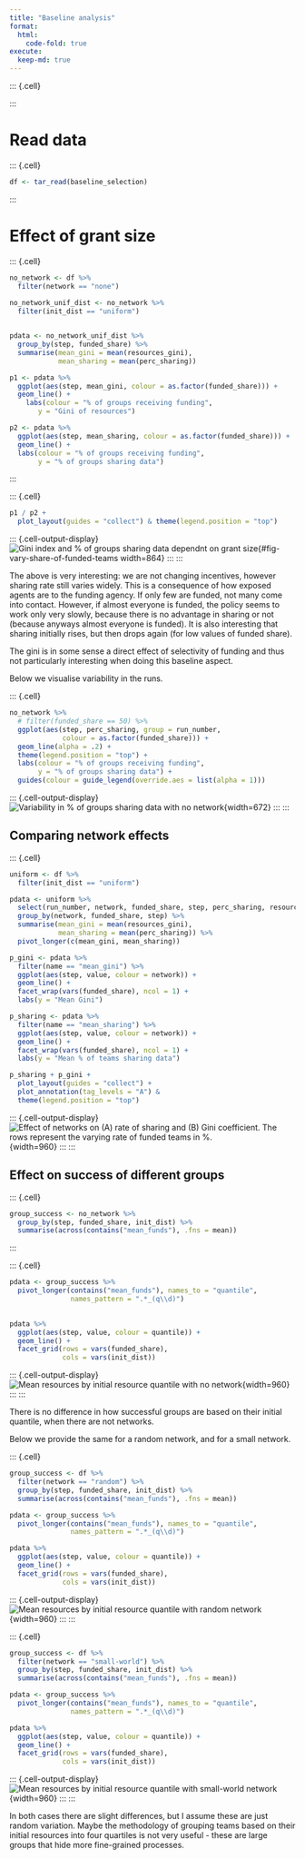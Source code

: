 ```yaml
---
title: "Baseline analysis"
format: 
  html:
    code-fold: true
execute:
  keep-md: true
---
```



::: {.cell}

:::


# Read data


::: {.cell}

```{.r .cell-code}
df <- tar_read(baseline_selection)
```
:::



# Effect of grant size

::: {.cell}

```{.r .cell-code}
no_network <- df %>% 
  filter(network == "none")
  
no_network_unif_dist <- no_network %>% 
  filter(init_dist == "uniform")


pdata <- no_network_unif_dist %>% 
  group_by(step, funded_share) %>% 
  summarise(mean_gini = mean(resources_gini),
            mean_sharing = mean(perc_sharing))

p1 <- pdata %>%  
  ggplot(aes(step, mean_gini, colour = as.factor(funded_share))) +
  geom_line() +
    labs(colour = "% of groups receiving funding",
       y = "Gini of resources")

p2 <- pdata %>%  
  ggplot(aes(step, mean_sharing, colour = as.factor(funded_share))) +
  geom_line() +
  labs(colour = "% of groups receiving funding",
       y = "% of groups sharing data") 
```
:::

::: {.cell}

```{.r .cell-code}
p1 / p2 +
  plot_layout(guides = "collect") & theme(legend.position = "top")
```

::: {.cell-output-display}
![Gini index and % of groups sharing data dependnt on grant size](01-analyse-baseline_files/figure-html/fig-vary-share-of-funded-teams-1.png){#fig-vary-share-of-funded-teams width=864}
:::
:::


The above is very interesting: we are not changing incentives, however sharing 
rate still varies widely. This is a consequence of how exposed agents are to
the funding agency. If only few are funded, not many come into contact. However,
if almost everyone is funded, the policy seems to work only very slowly, because
there is no advantage in sharing or not (because anyways almost everyone is
funded). It is also interesting that sharing initially rises, but then drops 
again (for low values of funded share). 

The gini is in some sense a direct effect of selectivity of funding and thus not
particularly interesting when doing this baseline aspect.


Below we visualise variability in the runs.

::: {.cell}

```{.r .cell-code}
no_network %>% 
  # filter(funded_share == 50) %>% 
  ggplot(aes(step, perc_sharing, group = run_number,
             colour = as.factor(funded_share))) +
  geom_line(alpha = .2) +
  theme(legend.position = "top") +
  labs(colour = "% of groups receiving funding",
       y = "% of groups sharing data") +
  guides(colour = guide_legend(override.aes = list(alpha = 1)))
```

::: {.cell-output-display}
![Variability in % of groups sharing data with no network](01-analyse-baseline_files/figure-html/variability-1.png){width=672}
:::
:::


## Comparing network effects

::: {.cell}

```{.r .cell-code}
uniform <- df %>% 
  filter(init_dist == "uniform")

pdata <- uniform %>% 
  select(run_number, network, funded_share, step, perc_sharing, resources_gini) %>% 
  group_by(network, funded_share, step) %>% 
  summarise(mean_gini = mean(resources_gini),
            mean_sharing = mean(perc_sharing)) %>% 
  pivot_longer(c(mean_gini, mean_sharing))

p_gini <- pdata %>% 
  filter(name == "mean_gini") %>% 
  ggplot(aes(step, value, colour = network)) +
  geom_line() +
  facet_wrap(vars(funded_share), ncol = 1) +
  labs(y = "Mean Gini")

p_sharing <- pdata %>% 
  filter(name == "mean_sharing") %>% 
  ggplot(aes(step, value, colour = network)) +
  geom_line() +
  facet_wrap(vars(funded_share), ncol = 1) +
  labs(y = "Mean % of teams sharing data")

p_sharing + p_gini +
  plot_layout(guides = "collect") +
  plot_annotation(tag_levels = "A") &
  theme(legend.position = "top")
```

::: {.cell-output-display}
![Effect of networks on (A) rate of sharing and (B) Gini coefficient. The rows represent the varying rate of funded teams in %.](01-analyse-baseline_files/figure-html/network-effect-1.png){width=960}
:::
:::




## Effect on success of different groups

::: {.cell}

```{.r .cell-code}
group_success <- no_network %>% 
  group_by(step, funded_share, init_dist) %>% 
  summarise(across(contains("mean_funds"), .fns = mean))
```
:::

::: {.cell}

```{.r .cell-code}
pdata <- group_success %>% 
  pivot_longer(contains("mean_funds"), names_to = "quantile",
               names_pattern = ".*_(q\\d)")
  

pdata %>% 
  ggplot(aes(step, value, colour = quantile)) +
  geom_line() +
  facet_grid(rows = vars(funded_share),
             cols = vars(init_dist))
```

::: {.cell-output-display}
![Mean resources by initial resource quantile with no network](01-analyse-baseline_files/figure-html/resources-by-quantile-1.png){width=960}
:::
:::


There is no difference in how successful groups are based on their initial
quantile, when there are not networks.

Below we provide the same for a random network, and for a small network.



::: {.cell}

```{.r .cell-code}
group_success <- df %>% 
  filter(network == "random") %>% 
  group_by(step, funded_share, init_dist) %>% 
  summarise(across(contains("mean_funds"), .fns = mean))

pdata <- group_success %>% 
  pivot_longer(contains("mean_funds"), names_to = "quantile",
               names_pattern = ".*_(q\\d)")

pdata %>% 
  ggplot(aes(step, value, colour = quantile)) +
  geom_line() +
  facet_grid(rows = vars(funded_share),
             cols = vars(init_dist))
```

::: {.cell-output-display}
![Mean resources by initial resource quantile with random network](01-analyse-baseline_files/figure-html/resources-by-quantile-random-network-1.png){width=960}
:::
:::

::: {.cell}

```{.r .cell-code}
group_success <- df %>% 
  filter(network == "small-world") %>% 
  group_by(step, funded_share, init_dist) %>% 
  summarise(across(contains("mean_funds"), .fns = mean))

pdata <- group_success %>% 
  pivot_longer(contains("mean_funds"), names_to = "quantile",
               names_pattern = ".*_(q\\d)")

pdata %>% 
  ggplot(aes(step, value, colour = quantile)) +
  geom_line() +
  facet_grid(rows = vars(funded_share),
             cols = vars(init_dist))
```

::: {.cell-output-display}
![Mean resources by initial resource quantile with small-world network](01-analyse-baseline_files/figure-html/resources-by-quantile-small-world-network-1.png){width=960}
:::
:::



In both cases there are slight differences, but I assume these are just random
variation. Maybe the methodology of grouping teams based on their initial 
resources into four quartiles is not very useful - these are large groups that
hide more fine-grained processes.